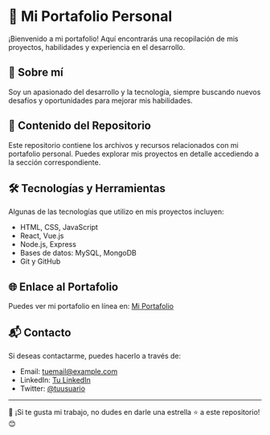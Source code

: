 # 🎨 Mi Portafolio Personal

¡Bienvenido a mi portafolio! Aquí encontrarás una recopilación de mis proyectos, habilidades y experiencia en el desarrollo.

## 🚀 Sobre mí
Soy un apasionado del desarrollo y la tecnología, siempre buscando nuevos desafíos y oportunidades para mejorar mis habilidades.

## 📂 Contenido del Repositorio
Este repositorio contiene los archivos y recursos relacionados con mi portafolio personal. Puedes explorar mis proyectos en detalle accediendo a la sección correspondiente.

## 🛠️ Tecnologías y Herramientas
Algunas de las tecnologías que utilizo en mis proyectos incluyen:
- HTML, CSS, JavaScript
- React, Vue.js
- Node.js, Express
- Bases de datos: MySQL, MongoDB
- Git y GitHub

## 🌐 Enlace al Portafolio
Puedes ver mi portafolio en línea en: [Mi Portafolio](https://miportafolio-8776e.web.app/#)

## 📬 Contacto
Si deseas contactarme, puedes hacerlo a través de:
- Email: tuemail@example.com
- LinkedIn: [Tu LinkedIn](https://linkedin.com/in/tuusuario)
- Twitter: [@tuusuario](https://twitter.com/tuusuario)

---
📌 ¡Si te gusta mi trabajo, no dudes en darle una estrella ⭐ a este repositorio! 😊
